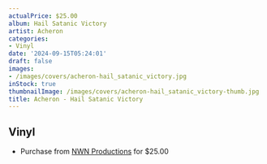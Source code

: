 ```yaml
---
actualPrice: $25.00
album: Hail Satanic Victory
artist: Acheron
categories:
- Vinyl
date: '2024-09-15T05:24:01'
draft: false
images:
- /images/covers/acheron-hail_satanic_victory.jpg
inStock: true
thumbnailImage: /images/covers/acheron-hail_satanic_victory-thumb.jpg
title: Acheron - Hail Satanic Victory
---
```


## Vinyl
* Purchase from [NWN Productions](http://shop.nwnprod.com/index.php?route=product/product&path=75&product_id=55780&sort=pd.name&order=ASC) for $25.00
